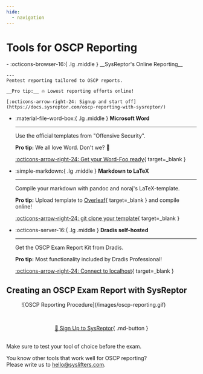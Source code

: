 ```yaml
---
hide:
  - navigation
---
```


# Tools for OSCP Reporting

<div class="grid cards" markdown>
-   :octicons-browser-16:{ .lg .middle } __SysReptor's Online Reporting__

    ---
    Pentest reporting tailored to OSCP reports.

    __Pro tip:__ 🔥 Lowest reporting efforts online!

    [:octicons-arrow-right-24: Signup and start off](https://docs.sysreptor.com/oscp-reporting-with-sysreptor/)
    

-   :material-file-word-box:{ .lg .middle } __Microsoft Word__

    ---

    Use the official templates from "Offensive Security".

    __Pro tip:__ We all love Word. Don't we? :thinking:

    [:octicons-arrow-right-24: Get your Word-Foo ready](https://help.offensive-security.com/hc/en-us/articles/360046787731-PEN-200-Reporting-Requirements){ target=_blank }

    
-   :simple-markdown:{ .lg .middle } __Markdown to LaTeX__

    ---

    Compile your markdown with pandoc and noraj's LaTeX-template.

    __Pro tip:__ Upload template to [Overleaf](https://www.overleaf.com/){ target=_blank } and compile online!

    [:octicons-arrow-right-24: git clone your template](https://github.com/noraj/OSCP-Exam-Report-Template-Markdown){ target=_blank }

-   :octicons-server-16:{ .lg .middle } __Dradis self-hosted__

    ---

    Get the OSCP Exam Report Kit from Dradis.

    __Pro tip:__ Most functionality included by Dradis Professional!

    [:octicons-arrow-right-24: Connect to localhost](https://dradisframework.com/academy/industry/compliance/oscp/){ target=_blank }


</div>

## Creating an OSCP Exam Report with SysReptor
<figure markdown>
  ![OSCP Reporting Procedure](/images/oscp-reporting.gif)
</figure>


<br><div style="text-align:center">[:rocket: Sign Up to SysReptor](https://cloud.sysreptor.com/oscp/signup/){ .md-button }</div>

<br>
Make sure to test your tool of choice before the exam.

You know other tools that work well for OSCP reporting?  
Please write us to <a href="&#109;&#97;&#105;&#108;&#116;&#111;&#58;&#104;&#101;&#108;&#108;&#111;&#64;&#115;&#121;&#115;&#108;&#105;&#102;&#116;&#101;&#114;&#115;&#46;&#99;&#111;&#109;">&#104;&#101;&#108;&#108;&#111;&#64;&#115;&#121;&#115;&#108;&#105;&#102;&#116;&#101;&#114;&#115;&#46;&#99;&#111;&#109;</a>.